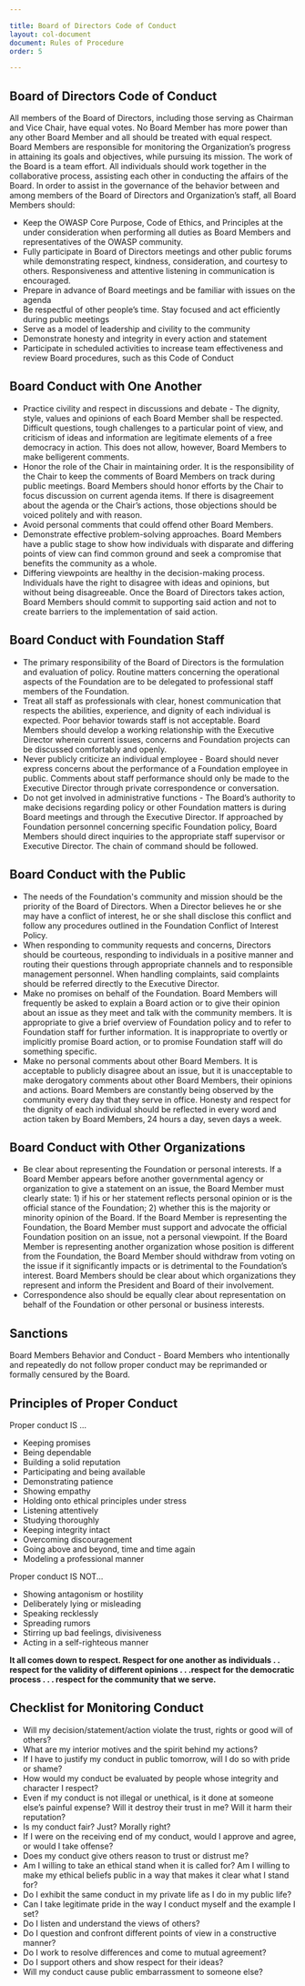 ```yaml
---

title: Board of Directors Code of Conduct
layout: col-document
document: Rules of Procedure
order: 5

---
```


## Board of Directors Code of Conduct

All members of the Board of Directors, including those serving as Chairman and Vice Chair, have equal votes. No Board Member has more power than any other Board Member and all should be treated with equal respect. Board Members are responsible for monitoring the Organization’s progress in attaining its goals and objectives, while pursuing its mission. The work of the Board is a team effort. All individuals should work together in the collaborative process, assisting each other in conducting the affairs of the Board. In order to assist in the governance of the behavior between and among members of the Board of Directors and Organization’s staff, all Board Members should:

- Keep the OWASP Core Purpose, Code of Ethics, and Principles at the under consideration when performing all duties as Board Members and representatives of the OWASP community.
- Fully participate in Board of Directors meetings and other public forums while demonstrating respect, kindness, consideration, and courtesy to others. Responsiveness and attentive listening in communication is encouraged.
- Prepare in advance of Board meetings and be familiar with issues on the agenda
- Be respectful of other people’s time. Stay focused and act efficiently during public meetings
- Serve as a model of leadership and civility to the community
- Demonstrate honesty and integrity in every action and statement
- Participate in scheduled activities to increase team effectiveness and review Board procedures, such as this Code of Conduct

## Board Conduct with One Another
- Practice civility and respect in discussions and debate - The dignity, style, values and opinions of each Board Member shall be respected. Difficult questions, tough challenges to a particular point of view, and criticism of ideas and information are legitimate elements of a free democracy in action. This does not allow, however, Board Members to make belligerent comments.
- Honor the role of the Chair in maintaining order. It is the responsibility of the Chair to keep the comments of Board Members on track during public meetings. Board Members should honor efforts by the Chair to focus discussion on current agenda items. If there is disagreement about the agenda or the Chair’s actions, those objections should be voiced politely and with reason.
- Avoid personal comments that could offend other Board Members.
- Demonstrate effective problem-solving approaches. Board Members have a public stage to show how individuals with disparate and differing points of view can find common ground and seek a compromise that benefits the community as a whole.
- Differing viewpoints are healthy in the decision-making process. Individuals have the right to disagree with ideas and opinions, but without being disagreeable. Once the Board of Directors takes action, Board Members should commit to supporting said action and not to create barriers to the implementation of said action.

## Board Conduct with Foundation Staff
- The primary responsibility of the Board of Directors is the formulation and evaluation of policy. Routine matters concerning the operational aspects of the Foundation are to be delegated to professional staff members of the Foundation.
- Treat all staff as professionals with clear, honest communication that respects the abilities, experience, and dignity of each individual is expected. Poor behavior towards staff is not acceptable. Board Members should develop a working relationship with the Executive Director wherein current issues, concerns and Foundation projects can be discussed comfortably and openly.
- Never publicly criticize an individual employee - Board should never express concerns about the performance of a Foundation employee in public. Comments about staff performance should only be made to the Executive Director through private correspondence or conversation.
- Do not get involved in administrative functions - The Board’s authority to make decisions regarding policy or other Foundation matters is during Board meetings and through the Executive Director. If approached by Foundation personnel concerning specific Foundation policy, Board Members should direct inquiries to the appropriate staff supervisor or Executive Director. The chain of command should be followed.

## Board Conduct with the Public
- The needs of the Foundation's community and mission should be the priority of the Board of Directors. When a Director believes he or she may have a conflict of interest, he or she shall  disclose this conflict and follow any procedures outlined in the Foundation Conflict of Interest Policy.
- When responding to community requests and concerns, Directors should be courteous, responding to individuals in a positive manner and routing their questions through appropriate channels and to responsible management personnel. When handling complaints, said complaints should be referred directly to the Executive Director.
- Make no promises on behalf of the Foundation. Board Members will frequently be asked to explain a Board action or to give their opinion about an issue as they meet and talk with the community members. It is appropriate to give a brief overview of Foundation policy and to refer to Foundation staff for further information. It is inappropriate to overtly or implicitly promise Board action, or to promise Foundation staff will do something specific.
- Make no personal comments about other Board Members. It is acceptable to publicly disagree about an issue, but it is unacceptable to make derogatory comments about other Board Members, their opinions and actions. Board Members are constantly being observed by the community every day that they serve in office. Honesty and respect for the dignity of each individual should be reflected in every word and action taken by Board Members, 24 hours a day, seven days a week.

## Board Conduct with Other Organizations
- Be clear about representing the Foundation or personal interests. If a Board Member appears before another governmental agency or organization to give a statement on an issue, the Board Member must clearly state: 1) if his or her statement reflects personal opinion or is the official stance of the Foundation; 2) whether this is the majority or minority opinion of the Board. If the Board Member is representing the Foundation, the Board Member must support and advocate the official Foundation position on an issue, not a personal viewpoint. If the Board Member is representing another organization whose position is different from the Foundation, the Board Member should withdraw from voting on the issue if it significantly impacts or is detrimental to the Foundation’s interest. Board Members should be clear about which organizations they represent and inform the President and Board of their involvement.
- Correspondence also should be equally clear about representation on behalf of the  Foundation or other personal or business interests.

## Sanctions
Board Members Behavior and Conduct - Board Members who intentionally and repeatedly do not follow proper conduct may be reprimanded or formally censured by the Board.

## Principles of Proper Conduct
Proper conduct IS …
- Keeping promises
- Being dependable
- Building a solid reputation
- Participating and being available
- Demonstrating patience
- Showing empathy
- Holding onto ethical principles under stress
- Listening attentively
- Studying thoroughly
- Keeping integrity intact
- Overcoming discouragement
- Going above and beyond, time and time again
- Modeling a professional manner

Proper conduct IS NOT...
- Showing antagonism or hostility
- Deliberately lying or misleading
- Speaking recklessly
- Spreading rumors
- Stirring up bad feelings, divisiveness
- Acting in a self-righteous manner

**It all comes down to respect. Respect for one another as individuals . . respect for the validity of different opinions . . .respect for the democratic process . . . respect for the community that we serve.**

## Checklist for Monitoring Conduct
- Will my decision/statement/action violate the trust, rights or good will of others?
- What are my interior motives and the spirit behind my actions?
- If I have to justify my conduct in public tomorrow, will I do so with pride or shame?
- How would my conduct be evaluated by people whose integrity and character I respect?
- Even if my conduct is not illegal or unethical, is it done at someone else’s painful expense? Will it destroy their trust in me? Will it harm their reputation?
- Is my conduct fair? Just? Morally right?
- If I were on the receiving end of my conduct, would I approve and agree, or would I take offense?
- Does my conduct give others reason to trust or distrust me?
- Am I willing to take an ethical stand when it is called for? Am I willing to make my ethical beliefs public in a way that makes it clear what I stand for?
- Do I exhibit the same conduct in my private life as I do in my public life?
- Can I take legitimate pride in the way I conduct myself and the example I set?
- Do I listen and understand the views of others?
- Do I question and confront different points of view in a constructive manner?
- Do I work to resolve differences and come to mutual agreement?
- Do I support others and show respect for their ideas?
- Will my conduct cause public embarrassment to someone else?


